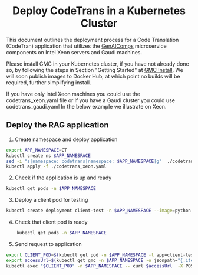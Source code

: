<h1 align="center" id="title">Deploy CodeTrans in a Kubernetes Cluster</h1>

This document outlines the deployment process for a Code Translation (CodeTran) application that utilizes the [GenAIComps](https://github.com/opea-project/GenAIComps.git) microservice components on Intel Xeon servers and Gaudi machines.

Please install GMC in your Kubernetes cluster, if you have not already done so, by following the steps in Section "Getting Started" at [GMC Install](https://github.com/opea-project/GenAIInfra/tree/main/microservices-connector#readme). We will soon publish images to Docker Hub, at which point no builds will be required, further simplifying install.

If you have only Intel Xeon machines you could use the codetrans_xeon.yaml file or if you have a Gaudi cluster you could use codetrans_gaudi.yaml
In the below example we illustrate on Xeon.

## Deploy the RAG application

1. Create namespace and deploy application
```bash
export APP_NAMESPACE=CT
kubectl create ns $APP_NAMESPACE
sed -i "s|namespace: codetrans|namespace: $APP_NAMESPACE|g"  ./codetrans_xeon.yaml
kubectl apply -f ./codetrans_xeon.yaml
```


2. Check if the application is up and ready
```bash
kubectl get pods -n $APP_NAMESPACE
```

3. Deploy a client pod for testing
```bash
kubectl create deployment client-test -n $APP_NAMESPACE --image=python:3.8.13 -- sleep infinity
```

4. Check that client pod is ready
```bash
    kubectl get pods -n $APP_NAMESPACE
```

5. Send request to application
```bash
export CLIENT_POD=$(kubectl get pod -n $APP_NAMESPACE -l app=client-test -o jsonpath={.items..metadata.name})
export accessUrl=$(kubectl get gmc -n $APP_NAMESPACE -o jsonpath="{.items[?(@.metadata.name=='codetrans')].status.accessUrl}")
kubectl exec "$CLIENT_POD" -n $APP_NAMESPACE -- curl $accessUrl  -X POST  -d '{"language_from": "Golang","language_to": "Python","source_code": "package main\n\nimport \"fmt\"\nfunc main() {\n    fmt.Println(\"Hello, World!\");\n}"}' -H 'Content-Type: application/json' > $LOG_PATH/gmc_codetrans.log
```
